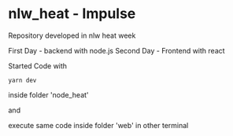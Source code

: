 # nlw_heat - Impulse
Repository developed in nlw heat week

First Day - backend with node.js
Second Day - Frontend with react

Started Code with
```
yarn dev

```
inside folder 'node_heat'

and 

execute same code inside folder 'web' in other terminal
